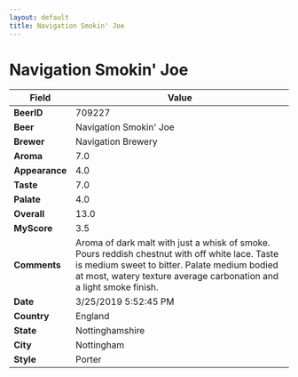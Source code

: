 ```yaml
---
layout: default
title: Navigation Smokin' Joe
---
```


# Navigation Smokin' Joe

| Field         | Value     |
|---------------|-----------|
| **BeerID** | 709227 |
| **Beer** | Navigation Smokin' Joe |
| **Brewer** | Navigation Brewery |
| **Aroma** | 7.0 |
| **Appearance** | 4.0 |
| **Taste** | 7.0 |
| **Palate** | 4.0 |
| **Overall** | 13.0 |
| **MyScore** | 3.5 |
| **Comments** | Aroma of dark malt with just a whisk of smoke. Pours reddish chestnut with off white lace. Taste is medium sweet to bitter. Palate medium bodied at most, watery texture average carbonation and a light smoke finish. |
| **Date** | 3/25/2019 5:52:45 PM |
| **Country** | England |
| **State** | Nottinghamshire |
| **City** | Nottingham |
| **Style** | Porter |
